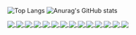 ![Top Langs](https://github-readme-stats.vercel.app/api/top-langs/?username=anuraghazra&show_icons=true&theme=ambient_gradient)
![Anurag's GitHub stats](https://github-readme-stats.vercel.app/api?username=hjdhnx&count_private=true&show_icons=true&theme=ambient_gradient) 

<a href="https://github.com/hjdhnx/drpy-node">
  <img align="center" src="https://github-readme-stats.vercel.app/api/pin/?username=hjdhnx&repo=drpy-node&theme=shades-of-purple" />
</a>
<a href="https://github.com/hjdhnx/drpy-robot">
  <img align="center" src="https://github-readme-stats.vercel.app/api/pin/?username=hjdhnx&repo=drpy-robot&theme=shades-of-purple" />
</a>

<a href="https://github.com/hjdhnx/dr_py">
  <img align="center" src="https://github-readme-stats.vercel.app/api/pin/?username=hjdhnx&repo=dr_py&theme=shades-of-purple" />
</a>
<a href="https://github.com/hjdhnx/DrPlayer">
  <img align="center" src="https://github-readme-stats.vercel.app/api/pin/?username=hjdhnx&repo=DrPlayer&theme=shades-of-purple" />
</a>

<a href="https://github.com/hjdhnx/hipy-sniffer">
  <img align="center" src="https://github-readme-stats.vercel.app/api/pin/?username=hjdhnx&repo=hipy-sniffer&theme=shades-of-purple" />
</a>
<a href="https://github.com/hjdhnx/hipy-ui">
  <img align="center" src="https://github-readme-stats.vercel.app/api/pin/?username=hjdhnx&repo=hipy-ui&theme=shades-of-purple" />
</a>

<a href="https://github.com/hjdhnx/font-decoder">
  <img align="center" src="https://github-readme-stats.vercel.app/api/pin/?username=hjdhnx&repo=font-decoder&theme=shades-of-purple" />
</a>
<a href="https://github.com/hjdhnx/esp32web">
  <img align="center" src="https://github-readme-stats.vercel.app/api/pin/?username=hjdhnx&repo=esp32web&theme=shades-of-purple" />
</a>

<a href="https://github.com/hjdhnx/ZyPlayer">
  <img align="center" src="https://github-readme-stats.vercel.app/api/pin/?username=hjdhnx&repo=ZyPlayer&theme=shades-of-purple" />
</a>
<a href="https://github.com/hjdhnx/hiker">
  <img align="center" src="https://github-readme-stats.vercel.app/api/pin/?username=hjdhnx&repo=hiker&theme=shades-of-purple" />
</a>


<a href="https://github.com/hjdhnx/lunjianmud-6.6.6">
  <img align="center" src="https://github-readme-stats.vercel.app/api/pin/?username=hjdhnx&repo=lunjianmud-6.6.6&theme=shades-of-purple" />
</a>
<a href="https://github.com/hjdhnx/pyquickjs">
  <img align="center" src="https://github-readme-stats.vercel.app/api/pin/?username=hjdhnx&repo=pyquickjs&theme=shades-of-purple" />
</a>


<a href="https://github.com/hjdhnx/chameleon">
  <img align="center" src="https://github-readme-stats.vercel.app/api/pin/?username=hjdhnx&repo=chameleon&theme=shades-of-purple" />
</a>
<a href="https://github.com/hjdhnx/cf-workers-proxy">
  <img align="center" src="https://github-readme-stats.vercel.app/api/pin/?username=hjdhnx&repo=cf-workers-proxy&theme=shades-of-purple" />
</a>





